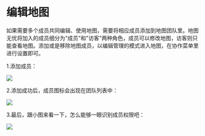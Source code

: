 # 编辑地图

如果需要多个成员共同编辑、使用地图，需要将相应成员添加到地图团队里。地图无忧将加入的成员细分为“成员"和"访客"两种角色，成员可以修改地图，访客则只能查看地图。添加或是移除地图成员，以编辑管理的模式进入地图，在协作菜单里进行设置即可。

1.添加成员：

![](http://pic.dituwuyou.com/map%2Fpicture%2F11.7%2F2015-11-06_14-24-11.jpg)

2.添加成功后，成员图标会出现在团队列表中：

![](http://pic.dituwuyou.com/map%2Fpicture%2F11.7%2F2015-11-06_14-50-27.jpg)

3.最后，跟小图来看一下，怎么能够一眼识别成员权限吧：

![](http://pic.dituwuyou.com/map%2Fpicture%2F11.7%2F2015-11-06_15-48-58.jpg)
